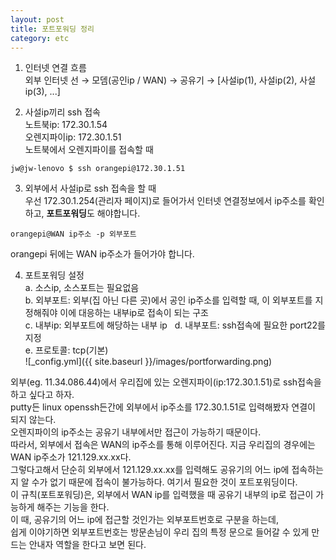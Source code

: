 ```yaml
---
layout: post
title: 포트포워딩 정리
category: etc
---
```


1. 인터넷 연결 흐름  
외부 인터넷 선 &rarr; 모뎀(공인ip / WAN) &rarr; 공유기 &rarr; [사설ip(1), 사설ip(2), 사설ip(3), ...]  

2. 사설ip끼리 ssh 접속  
노트북ip: 172.30.1.54  
오렌지파이ip: 172.30.1.51  
노트북에서 오렌지파이를 접속할 때  
```
jw@jw-lenovo $ ssh orangepi@172.30.1.51
```  


3. 외부에서 사설ip로 ssh 접속을 할 때  
우선 172.30.1.254(관리자 페이지)로 들어가서 인터넷 연결정보에서 ip주소를 확인하고, **포트포워딩**도 해야합니다.  
```
orangepi@WAN ip주소 -p 외부포트
```  
orangepi 뒤에는 WAN ip주소가 들어가야 합니다.  

4. 포트포워딩 설정  
  a. 소스ip, 소스포트는 필요없음  
  b. 외부포트: 외부(집 아닌 다른 곳)에서 공인 ip주소를 입력할 때, 이 외부포트를 지정해줘야 이에 대응하는 내부ip로 접속이 되는 구조  
  c. 내부ip: 외부포트에 해당하는 내부 ip  
  d. 내부포트: ssh접속에 필요한 port22를 지정  
  e. 프로토콜: tcp(기본)  
  ![_config.yml]({{ site.baseurl }}/images/portforwarding.png)  

외부(eg. 11.34.086.44)에서 우리집에 있는 오렌지파이(ip:172.30.1.51)로 ssh접속을 하고 싶다고 하자.  
putty든 linux openssh든간에 외부에서 ip주소를 172.30.1.51로 입력해봤자 연결이 되지 않는다.  
오렌지파이의 ip주소는 공유기 내부에서만 접근이 가능하기 때문이다.  
따라서, 외부에서 접속은 WAN의 ip주소를 통해 이루어진다. 지금 우리집의 경우에는 WAN ip주소가 121.129.xx.xx다.  
그렇다고해서 단순히 외부에서 121.129.xx.xx를 입력해도 공유기의 어느 ip에 접속하는지 알 수가 없기 때문에 접속이 불가능하다.
여기서 필요한 것이 포트포워딩이다.  
이 규칙(포트포워딩)은, 외부에서 WAN ip를 입력했을 때 공유기 내부의 ip로 접근이 가능하게 해주는 기능을 한다.  
이 때, 공유기의 어느 ip에 접근할 것인가는 외부포트번호로 구분을 하는데,  
쉽게 이야기하면 외부포트번호는 방문손님이 우리 집의 특정 문으로 들어갈 수 있게 만드는 안내자 역할을 한다고 보면 된다.
